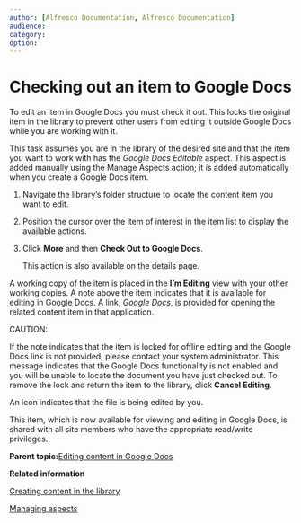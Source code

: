 ```yaml
---
author: [Alfresco Documentation, Alfresco Documentation]
audience: 
category: 
option: 
---
```


# Checking out an item to Google Docs

To edit an item in Google Docs you must check it out. This locks the original item in the library to prevent other users from editing it outside Google Docs while you are working with it.

This task assumes you are in the library of the desired site and that the item you want to work with has the *Google Docs Editable* aspect. This aspect is added manually using the Manage Aspects action; it is added automatically when you create a Google Docs item.

1.  Navigate the library’s folder structure to locate the content item you want to edit.

2.  Position the cursor over the item of interest in the item list to display the available actions.

3.  Click **More** and then **Check Out to Google Docs**.

    This action is also available on the details page.


A working copy of the item is placed in the **I’m Editing** view with your other working copies. A note above the item indicates that it is available for editing in Google Docs. A link, *Google Docs*, is provided for opening the related content item in that application.

CAUTION:

If the note indicates that the item is locked for offline editing and the Google Docs link is not provided, please contact your system administrator. This message indicates that the Google Docs functionality is not enabled and you will be unable to locate the document you have just checked out. To remove the lock and return the item to the library, click **Cancel Editing**.

An icon indicates that the file is being edited by you.

This item, which is now available for viewing and editing in Google Docs, is shared with all site members who have the appropriate read/write privileges.

**Parent topic:**[Editing content in Google Docs](../concepts/library-item-google-intro.md)

**Related information**  


[Creating content in the library](library-create-content.md)

[Managing aspects](library-item-manage-aspects.md)

